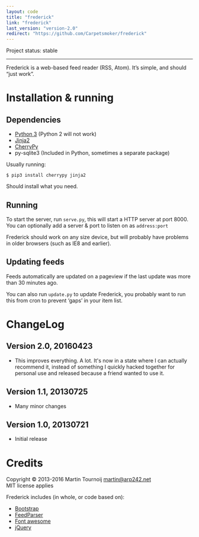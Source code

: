```yaml
---
layout: code
title: "frederick"
link: "frederick"
last_version: "version-2.0"
redirect: "https://github.com/Carpetsmoker/frederick"
---
```


Project status: stable

-----------------------------------------

Frederick is a web-based feed reader (RSS, Atom). It’s simple, and should “just
work”.

Installation & running
======================

Dependencies
------------
- [Python 3](http://python.org/) (Python 2 will not work)
- [Jinja2](http://jinja.pocoo.org/docs/)
- [CherryPy](http://www.cherrypy.org/)
- py-sqlite3 (Included in Python, sometimes a separate package)

Usually running:

	$ pip3 install cherrypy jinja2

Should install what you need.

Running
-------
To start the server, run `serve.py`, this will start a HTTP server at port 8000.
You can optionally add a server & port to listen on as `address:port`

Frederick should work on any size device, but will probably have problems in
older browsers (such as IE8 and earlier).

Updating feeds
--------------
Feeds automatically are updated on a pageview if the last update was more than
30 minutes ago.

You can also run `update.py` to update Frederick, you probably want to run this
from cron to prevent ‘gaps’ in your item list.

ChangeLog
=========

Version 2.0, 20160423
---------------------
- This improves everything. A lot. It's now in a state where I can actually
  recommend it, instead of something I quickly hacked together for personal use
  and released because a friend wanted to use it.

Version 1.1, 20130725
--------------------
- Many minor changes

Version 1.0, 20130721
---------------------
- Initial release


Credits
=======
Copyright © 2013-2016 Martin Tournoij <martin@arp242.net>  
MIT license applies

Frederick includes (in whole, or code based on):

- [Bootstrap](http://getbootstrap.com/)
- [FeedParser](https://code.google.com/p/feedparser/)
- [Font awesome](http://fortawesome.github.io/Font-Awesome/)
- [jQuery](http://jquery.com/)
